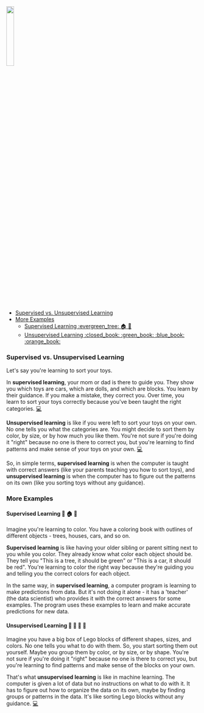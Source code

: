 <img src="https://github.com/masaok/machine-learning-examples/assets/1320083/5198bfef-6bc3-4880-befe-f39a72a054ec"  width="20%" height="20%">

- [Supervised vs. Unsupervised Learning](#supervised-vs-unsupervised-learning)
- [More Examples](#more-examples)
  - [Supervised Learning :evergreen\_tree: :house: :car:](#supervised-learning-evergreen_tree-house-car)
  - [Unsupervised Learning :closed\_book: :green\_book: :blue\_book: :orange\_book:](#unsupervised-learning-closed_book-green_book-blue_book-orange_book)

### Supervised vs. Unsupervised Learning

Let's say you're learning to sort your toys.

In **supervised learning**, your mom or dad is there to guide you. They show you which toys are cars, which are dolls, and which are blocks. You learn by their guidance. If you make a mistake, they correct you. Over time, you learn to sort your toys correctly because you've been taught the right categories. [:computer:](supervised)

**Unsupervised learning** is like if you were left to sort your toys on your own. No one tells you what the categories are. You might decide to sort them by color, by size, or by how much you like them. You're not sure if you're doing it "right" because no one is there to correct you, but you're learning to find patterns and make sense of your toys on your own. [:computer:](unsupervised)

So, in simple terms, **supervised learning** is when the computer is taught with correct answers (like your parents teaching you how to sort toys), and **unsupervised learning** is when the computer has to figure out the patterns on its own (like you sorting toys without any guidance).

### More Examples

#### Supervised Learning :evergreen_tree: :house: :car:

Imagine you're learning to color. You have a coloring book with outlines of different objects - trees, houses, cars, and so on.

**Supervised learning** is like having your older sibling or parent sitting next to you while you color. They already know what color each object should be. They tell you "This is a tree, it should be green" or "This is a car, it should be red". You're learning to color the right way because they're guiding you and telling you the correct colors for each object.

In the same way, in **supervised learning**, a computer program is learning to make predictions from data. But it's not doing it alone - it has a 'teacher' (the data scientist) who provides it with the correct answers for some examples. The program uses these examples to learn and make accurate predictions for new data.

#### Unsupervised Learning :closed_book: :green_book: :blue_book: :orange_book:

Imagine you have a big box of Lego blocks of different shapes, sizes, and colors. No one tells you what to do with them. So, you start sorting them out yourself. Maybe you group them by color, or by size, or by shape. You're not sure if you're doing it "right" because no one is there to correct you, but you're learning to find patterns and make sense of the blocks on your own.

That's what **unsupervised learning** is like in machine learning. The computer is given a lot of data but no instructions on what to do with it. It has to figure out how to organize the data on its own, maybe by finding groups or patterns in the data. It's like sorting Lego blocks without any guidance. [:computer:](unsupervised)
